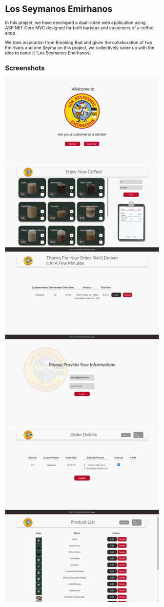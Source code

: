 # Los Seymanos Emirhanos


In this project, we have developed a dual-sided web application using ASP.NET Core MVC designed for both baristas and customers of a coffee shop.

We took inspiration from Breaking Bad and given the collaboration of two Emirhans and one Şeyma on this project, we collectively came up with the idea to name it 'Los Seymanos Emirhanos'.

<h2>Screenshots</h2>
<img src="https://github.com/emirhantuygun/Los_Seymanos_Emirhanos/blob/main/screenshots/ss1.png">
<img src="https://github.com/emirhantuygun/Los_Seymanos_Emirhanos/blob/main/screenshots/ss2.png">
<img src="https://github.com/emirhantuygun/Los_Seymanos_Emirhanos/blob/main/screenshots/ss3.png">
<img src="https://github.com/emirhantuygun/Los_Seymanos_Emirhanos/blob/main/screenshots/ss4.png">
<img src="https://github.com/emirhantuygun/Los_Seymanos_Emirhanos/blob/main/screenshots/ss5.png">
<img src="https://github.com/emirhantuygun/Los_Seymanos_Emirhanos/blob/main/screenshots/ss6.png">
